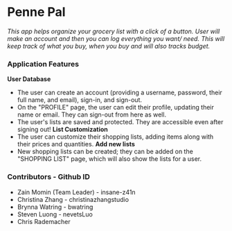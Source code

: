 # Penne Pal

_This app helps organize your grocery list with a click of a button. User will make an account and then you can log everything you want/ need. This will keep track of what you buy, when you buy and will also tracks budget._

### Application Features

**User Database**
- The user can create an account (providing a username, password, their full name, and email), sign-in, and sign-out.
- On the "PROFILE" page, the user can edit their profile, updating their name or email. They can sign-out from here as well.
- The user's lists are saved and protected. They are accessible even after signing out!
**List Customization**
- The user can customize their shopping lists, adding items along with their prices and quantities.
**Add new lists**
- New shopping lists can be created; they can be added on the "SHOPPING LIST" page, which will also show the lists for a user.

### Contributors - Github ID
- Zain Momin (Team Leader) - insane-z41n
- Christina Zhang - christinazhangstudio
- Brynna Watring - bwatring
- Steven Luong - nevetsLuo
- Chris Rademacher

